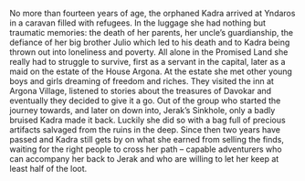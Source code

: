 No more than fourteen years of age, the orphaned Kadra arrived at Yndaros in a caravan filled with refugees. In the luggage she had nothing but traumatic memories: the death of her parents, her uncle’s guardianship, the defiance of her big brother Julio which led to his death and to Kadra being thrown out into loneliness and poverty. All alone in the Promised Land she really had to struggle to survive, first as a servant in the capital, later as a maid on the estate of the House Argona.
At the estate she met other young boys and girls dreaming of freedom and riches. They visited the inn at Argona Village, listened to stories about the treasures of Davokar and eventually they decided to give it a go. Out of the group who started the journey towards, and later on down into, Jerak’s Sinkhole, only a badly bruised Kadra made it back. Luckily she did so with a bag full of precious artifacts salvaged from the ruins in the deep. Since then two years have passed and Kadra still gets by on what she earned from selling the finds, waiting for the right people to cross her path – capable adventurers who can accompany her back to Jerak and who are willing to let her keep at least half of the loot.